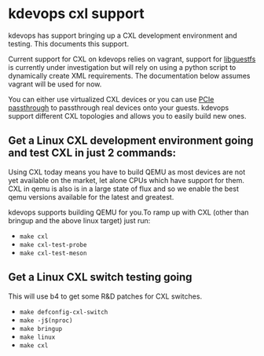 # kdevops cxl support

kdevops has support bringing up a CXL development environment and testing. This
documents this support.

Current support for CXL on kdevops relies on vagrant, support for
[libguestfs](https://libguestfs.org/) is currently under investigation but
will rely on using a python script to dynamically create XML requirements.
The documentation below assumes vagrant will be used for now.

You can either use virtualized CXL devices or you can use
[PCIe passthrough](docs/libvirt-pcie-passthrough.md) to passthrough real
devices onto your guests. kdevops support different CXL topologies and allows
you to easily build new ones.

## Get a Linux CXL development environment going and test CXL in just 2 commands:

Using CXL today means you have to build QEMU as most devices are not yet
available on the market, let alone CPUs which have support for them.
CXL in qemu is also is in a large state of flux and so we enable the
best qemu versions available for the latest and greatest.

kdevops supports building QEMU for you.To ramp up with CXL (other than bringup
and the above linux target) just run:

  * `make cxl`
  * `make cxl-test-probe`
  * `make cxl-test-meson`

## Get a Linux CXL switch testing going

This will use b4 to get some R&D patches for CXL switches.

  * `make defconfig-cxl-switch`
  * `make -j$(nproc)`
  * `make bringup`
  * `make linux`
  * `make cxl`
